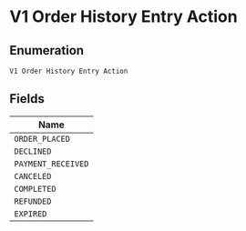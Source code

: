 
# V1 Order History Entry Action

## Enumeration

`V1 Order History Entry Action`

## Fields

| Name |
|  --- |
| `ORDER_PLACED` |
| `DECLINED` |
| `PAYMENT_RECEIVED` |
| `CANCELED` |
| `COMPLETED` |
| `REFUNDED` |
| `EXPIRED` |


